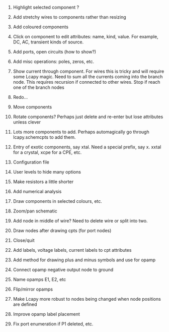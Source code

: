1. Highlight selected component ?

2. Add stretchy wires to components rather than resizing

3. Add coloured components

4. Click on component to edit attributes: name, kind, value.  For
example, DC, AC, transient kinds of source.

5. Add ports, open circuits (how to show?)

6. Add misc operations: poles, zeros, etc.

7. Show current through component.  For wires this is tricky and will
require some Lcapy magic.  Need to sum all the currents coming into
the branch node.  This requires recursion if connected to other wires.
Stop if reach one of the branch nodes

8. Redo...

9. Move components

10. Rotate components?  Perhaps just delete and re-enter but lose
attributes unless clever

11. Lots more components to add.  Perhaps automagically go through
    lcapy.schemcpts to add them.

12. Entry of exotic components, say xtal.  Need a special prefix, say x.
xxtal for a crystal, xcpe for a CPE, etc.

13. Configuration file

14. User levels to hide many options

15. Make resistors a little shorter

16. Add numerical analysis

17. Draw components in selected colours, etc.

19. Zoom/pan schematic

20. Add node in middle of wire?   Need to delete wire or split into two.

21. Draw nodes after drawing cpts (for port nodes)

22. Close/quit

23. Add labels, voltage labels, current labels to cpt attributes

24. Add method for drawing plus and minus symbols and use for opamp

25. Connect opamp negative output node to ground

26. Name opamps E1, E2, etc

27. Flip/mirror opamps

28. Make Lcapy more robust to nodes being changed when node positions
    are defined

29. Improve opamp label placement

30. Fix port enumeration if P1 deleted, etc.
